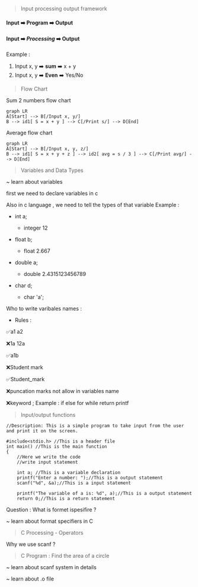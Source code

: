 
> Input processing output framework

#### Input ➡️ **Program** ➡️ Output
#### Input ➡️ ***Processing*** ➡️ Output

Example : 
1. Input x, y ➡️ **sum** ➡️ x + y
2. Input x, y ➡️ **Even** ➡️  Yes/No

> Flow Chart

Sum 2 numbers flow chart
```mermaid
graph LR
A[Start] --> B[/Input x, y/]
B --> id1[ S = x + y ] --> C[/Print s/] --> D[End]
```

Average flow chart
```mermaid
graph LR
A[Start] --> B[/Input x, y, z/]
B --> id1[ S = x + y + z ] --> id2[ avg = s / 3 ] --> C[/Print avg/] --> D[End]
```
> Variables and Data Types

~ learn about variables

first we need to declare variables in c


Also in c language , we need to tell the types of that variable
Example : 

- int a;
  - integer 12

- float b;
  - float 2.667

- double a;
  - double 2.4315123456789

- char d;
  - char 'a';

Who to write varibales names :
- Rules :

✅a1  a2

❌1a  12a

✅a1b

❌Student mark

✅Student_mark

❌puncation marks not allow in variables name

❌keyword ; Example : if else for while return printf

> Input/output functions

```
//Description: This is a simple program to take input from the user and print it on the screen.

#include<stdio.h> //This is a header file
int main() //This is the main function
{
    //Here we write the code
    //write input statement

    int a; //This is a variable declaration
    printf("Enter a number: ");//This is a output statement
    scanf("%d", &a);//This is a input statement

    printf("The variable of a is: %d", a);//This is a output statement
    return 0;//This is a return statement
```
Question : What is formet ispesifire ?

~ learn about format specifiers in C

> C Processing - Operators

Why we use scanf ?

> C Program : Find the area of a circle

~ learn about scanf system in details

~ learn about .o file

